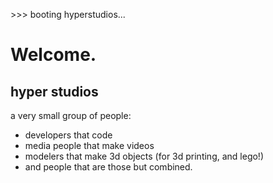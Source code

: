 \>\>\> booting hyperstudios...
# Welcome.
## hyper studios
a very small group of people:
- developers that code
- media people that make videos
- modelers that make 3d objects (for 3d printing, and lego!)
- and people that are those but combined.

<!--

**Here are some ideas to get you started:**

🙋‍♀️ A short introduction - what is your organization all about?
🌈 Contribution guidelines - how can the community get involved?
👩‍💻 Useful resources - where can the community find your docs? Is there anything else the community should know?
🍿 Fun facts - what does your team eat for breakfast?
🧙 Remember, you can do mighty things with the power of [Markdown](https://docs.github.com/github/writing-on-github/getting-started-with-writing-and-formatting-on-github/basic-writing-and-formatting-syntax)
-->
